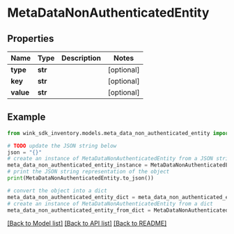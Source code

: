 # MetaDataNonAuthenticatedEntity


## Properties

Name | Type | Description | Notes
------------ | ------------- | ------------- | -------------
**type** | **str** |  | [optional] 
**key** | **str** |  | [optional] 
**value** | **str** |  | [optional] 

## Example

```python
from wink_sdk_inventory.models.meta_data_non_authenticated_entity import MetaDataNonAuthenticatedEntity

# TODO update the JSON string below
json = "{}"
# create an instance of MetaDataNonAuthenticatedEntity from a JSON string
meta_data_non_authenticated_entity_instance = MetaDataNonAuthenticatedEntity.from_json(json)
# print the JSON string representation of the object
print(MetaDataNonAuthenticatedEntity.to_json())

# convert the object into a dict
meta_data_non_authenticated_entity_dict = meta_data_non_authenticated_entity_instance.to_dict()
# create an instance of MetaDataNonAuthenticatedEntity from a dict
meta_data_non_authenticated_entity_from_dict = MetaDataNonAuthenticatedEntity.from_dict(meta_data_non_authenticated_entity_dict)
```
[[Back to Model list]](../README.md#documentation-for-models) [[Back to API list]](../README.md#documentation-for-api-endpoints) [[Back to README]](../README.md)


